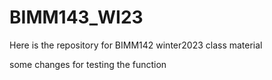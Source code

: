 # BIMM143_WI23
Here is the repository for BIMM142 winter2023 class material

some changes for testing the function
